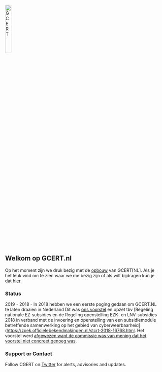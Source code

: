 <a href="/"><img src="https://gcert.nl/over/GCERT_logo_klein.png" width="20%" height="20%" alt="GCERT" border="0" /></a>

## Welkom op GCERT.nl
Op het moment zijn we druk bezig met de [opbouw](/over/) van GCERT[NL]. 
Als je het leuk vind om te zien waar we me bezig zijn of als wilt bijdragen kun je dat [hier](https://github.com/GDI-foundation/GDI.foundation/projects/4).

### Status
2019 -
2018 - In 2018 hebben we een eerste poging gedaan om GCERT.NL te laten draaien in Nederland
Dit was [ons voorstel](https://docs.google.com/document/d/1uOFktRNmfMa7CTljN1WgQksLZHAqXdBG8V88U4CSJbQ/edit?usp=sharing) en opzet tbv [Regeling nationale EZ-subsidies en de Regeling openstelling EZK- en LNV-subsidies 2018 in verband met de invoering en openstelling van een subsidiemodule betreffende samenwerking op het gebied van cyberweerbaarheid](https://zoek.officielebekendmakingen.nl/stcrt-2018-16768.html. Het voorstel werd [afgewezen want de commissie was van mening dat het voorstel niet concreet genoeg was](https://twitter.com/GDI_FDN/status/1032588250211405824).


### Support or Contact
Follow CGERT on [Twitter](https://twitter.com/GDI_CERT) for alerts, advisories and updates.







